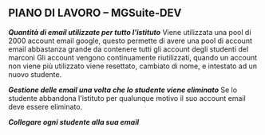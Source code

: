 ## **PIANO DI LAVORO – MGSuite-DEV**

***Quantità di email  utilizzate per tutto l'istituto***
Viene utilizzata una pool di 2000 account email google, questo permette di avere una pool di account email abbastanza grande da contenere tutti gli account degli studenti del marconi
Gli account vengono continuamente riutilizzati, quando un account non viene più utilizzato viene resettato, cambiato di nome, e intestato ad un nuovo studente.

***Gestione delle email una volta che lo studente viene eliminato***
Se lo studente abbandona l'istituto per qualunque motivo il suo account email deve essere eliminato.

***Collegare ogni studente alla sua email***

<!--stackedit_data:
eyJoaXN0b3J5IjpbLTk3MDg0MzE3NSw1MDQxOTQ5OTJdfQ==
-->